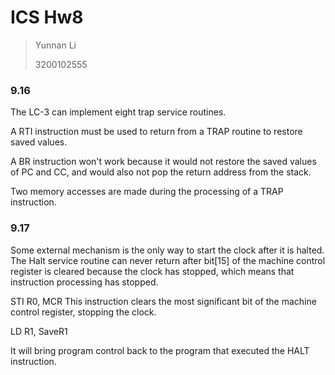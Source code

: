 # ICS Hw8

> Yunnan Li
>
> 3200102555

### 9.16

The LC-3 can implement eight trap service routines. 

A RTI instruction must be used to return from a TRAP routine to restore saved values. 

A BR instruction won't work because it would not restore the saved values of PC and CC, and would also not pop the return address from the stack. 

Two memory accesses are made during the processing of a TRAP instruction.

### 9.17

Some external mechanism is the only way to start the clock after it is halted. The Halt service routine can never return after bit[15] of the machine control register is cleared because the clock has stopped, which means that instruction processing has stopped.

STI R0, MCR This instruction clears the most significant bit of the machine control register, stopping the clock.

LD R1, SaveR1

It will bring program control back to the program that executed the HALT instruction.
